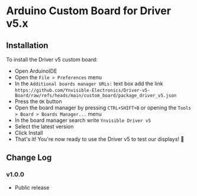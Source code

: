 # Arduino Custom Board for Driver v5.x

## Installation

To install the Driver v5 custom board:

- Open ArduinoIDE
- Open the `File > Preferences` menu
- In the `Additional boards manager URLs:` text box add the link `https://github.com/Ynvisible-Electronics/Driver-v5-Board/raw/refs/heads/main/custom_board/package_driver_v5.json`
- Press the `OK` button
- Open the board manager by pressing `CTRL+SHIFT+B` or opening the `Tools > Board > Boards Manager...` menu
- In the board manager search write `Ynvisible Driver v5`
- Select the latest version
- Click Install
- That's it! You're now ready to use the Driver v5 to test our displays! 🎉

## Change Log

### v1.0.0

- Public release
